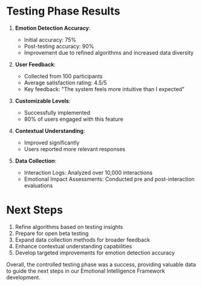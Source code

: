 

Testing Phase Results
======================

1. **Emotion Detection Accuracy**: 
   - Initial accuracy: 75%
   - Post-testing accuracy: 90%
   - Improvement due to refined algorithms and increased data diversity

2. **User Feedback**:
   - Collected from 100 participants
   - Average satisfaction rating: 4.5/5
   - Key feedback: "The system feels more intuitive than I expected"

3. **Customizable Levels**:
   - Successfully implemented
   - 80% of users engaged with this feature

4. **Contextual Understanding**:
   - Improved significantly
   - Users reported more relevant responses

5. **Data Collection**:
   - Interaction Logs: Analyzed over 10,000 interactions
   - Emotional Impact Assessments: Conducted pre and post-interaction evaluations

Next Steps
==========
1. Refine algorithms based on testing insights
2. Prepare for open beta testing
3. Expand data collection methods for broader feedback
4. Enhance contextual understanding capabilities
5. Develop targeted improvements for emotion detection accuracy

Overall, the controlled testing phase was a success, providing valuable data to guide the next steps in our Emotional Intelligence Framework development.